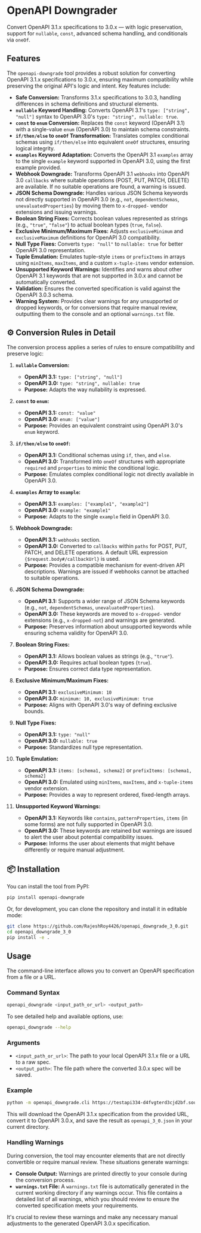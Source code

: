 # OpenAPI Downgrader

 Convert OpenAPI 3.1.x specifications to 3.0.x — with logic preservation, support for `nullable`, `const`, advanced schema handling, and conditionals via `oneOf`.

##  Features

The `openapi-downgrade` tool provides a robust solution for converting OpenAPI 3.1.x specifications to 3.0.x, ensuring maximum compatibility while preserving the original API's logic and intent. Key features include:

-   **Safe Conversion:** Transforms 3.1.x specifications to 3.0.3, handling differences in schema definitions and structural elements.
-   **`nullable` Keyword Handling:** Converts OpenAPI 3.1's `type: ["string", "null"]` syntax to OpenAPI 3.0's `type: "string", nullable: true`.
-   **`const` to `enum` Conversion:** Replaces the `const` keyword (OpenAPI 3.1) with a single-value `enum` (OpenAPI 3.0) to maintain schema constraints.
-   **`if/then/else` to `oneOf` Transformation:** Translates complex conditional schemas using `if/then/else` into equivalent `oneOf` structures, ensuring logical integrity.
-   **`examples` Keyword Adaptation:** Converts the OpenAPI 3.1 `examples` array to the single `example` keyword supported in OpenAPI 3.0, using the first example provided.
-   **Webhook Downgrade:** Transforms OpenAPI 3.1 `webhooks` into OpenAPI 3.0 `callbacks` where suitable operations (POST, PUT, PATCH, DELETE) are available. If no suitable operations are found, a warning is issued.
-   **JSON Schema Downgrade:** Handles various JSON Schema keywords not directly supported in OpenAPI 3.0 (e.g., `not`, `dependentSchemas`, `unevaluatedProperties`) by moving them to `x-dropped-` vendor extensions and issuing warnings.
-   **Boolean String Fixes:** Corrects boolean values represented as strings (e.g., `"true"`, `"false"`) to actual boolean types (`true`, `false`).
-   **Exclusive Minimum/Maximum Fixes:** Adjusts `exclusiveMinimum` and `exclusiveMaximum` definitions for OpenAPI 3.0 compatibility.
-   **Null Type Fixes:** Converts `type: "null"` to `nullable: true` for better OpenAPI 3.0 representation.
-   **Tuple Emulation:** Emulates tuple-style `items` or `prefixItems` in arrays using `minItems`, `maxItems`, and a custom `x-tuple-items` vendor extension.
-   **Unsupported Keyword Warnings:** Identifies and warns about other OpenAPI 3.1 keywords that are not supported in 3.0.x and cannot be automatically converted.
-   **Validation:** Ensures the converted specification is valid against the OpenAPI 3.0.3 schema.
-   **Warning System:** Provides clear warnings for any unsupported or dropped keywords, or for conversions that require manual review, outputting them to the console and an optional `warnings.txt` file.

## ⚙️ Conversion Rules in Detail

The conversion process applies a series of rules to ensure compatibility and preserve logic:

1.  **`nullable` Conversion:**
    *   **OpenAPI 3.1:** `type: ["string", "null"]`
    *   **OpenAPI 3.0:** `type: "string", nullable: true`
    *   **Purpose:** Adapts the way nullability is expressed.

2.  **`const` to `enum`:**
    *   **OpenAPI 3.1:** `const: "value"`
    *   **OpenAPI 3.0:** `enum: ["value"]`
    *   **Purpose:** Provides an equivalent constraint using OpenAPI 3.0's `enum` keyword.

3.  **`if/then/else` to `oneOf`:**
    *   **OpenAPI 3.1:** Conditional schemas using `if`, `then`, and `else`.
    *   **OpenAPI 3.0:** Transformed into `oneOf` structures with appropriate `required` and `properties` to mimic the conditional logic.
    *   **Purpose:** Emulates complex conditional logic not directly available in OpenAPI 3.0.

4.  **`examples` Array to `example`:**
    *   **OpenAPI 3.1:** `examples: ["example1", "example2"]`
    *   **OpenAPI 3.0:** `example: "example1"`
    *   **Purpose:** Adapts to the single `example` field in OpenAPI 3.0.

5.  **Webhook Downgrade:**
    *   **OpenAPI 3.1:** `webhooks` section.
    *   **OpenAPI 3.0:** Converted to `callbacks` within `paths` for POST, PUT, PATCH, and DELETE operations. A default URL expression `{$request.body#/callbackUrl}` is used.
    *   **Purpose:** Provides a compatible mechanism for event-driven API descriptions. Warnings are issued if webhooks cannot be attached to suitable operations.

6.  **JSON Schema Downgrade:**
    *   **OpenAPI 3.1:** Supports a wider range of JSON Schema keywords (e.g., `not`, `dependentSchemas`, `unevaluatedProperties`).
    *   **OpenAPI 3.0:** These keywords are moved to `x-dropped-` vendor extensions (e.g., `x-dropped-not`) and warnings are generated.
    *   **Purpose:** Preserves information about unsupported keywords while ensuring schema validity for OpenAPI 3.0.

7.  **Boolean String Fixes:**
    *   **OpenAPI 3.1:** Allows boolean values as strings (e.g., `"true"`).
    *   **OpenAPI 3.0:** Requires actual boolean types (`true`).
    *   **Purpose:** Ensures correct data type representation.

8.  **Exclusive Minimum/Maximum Fixes:**
    *   **OpenAPI 3.1:** `exclusiveMinimum: 10`
    *   **OpenAPI 3.0:** `minimum: 10, exclusiveMinimum: true`
    *   **Purpose:** Aligns with OpenAPI 3.0's way of defining exclusive bounds.

9.  **Null Type Fixes:**
    *   **OpenAPI 3.1:** `type: "null"`
    *   **OpenAPI 3.0:** `nullable: true`
    *   **Purpose:** Standardizes null type representation.

10. **Tuple Emulation:**
    *   **OpenAPI 3.1:** `items: [schema1, schema2]` or `prefixItems: [schema1, schema2]`
    *   **OpenAPI 3.0:** Emulated using `minItems`, `maxItems`, and `x-tuple-items` vendor extension.
    *   **Purpose:** Provides a way to represent ordered, fixed-length arrays.

11. **Unsupported Keyword Warnings:**
    *   **OpenAPI 3.1:** Keywords like `contains`, `patternProperties`, `items` (in some forms) are not fully supported in OpenAPI 3.0.
    *   **OpenAPI 3.0:** These keywords are retained but warnings are issued to alert the user about potential compatibility issues.
    *   **Purpose:** Informs the user about elements that might behave differently or require manual adjustment.

## 📦 Installation

You can install the tool from PyPI:

```bash
pip install openapi-downgrade
```

Or, for development, you can clone the repository and install it in editable mode:

```bash
git clone https://github.com/RajeshRoy4426/openapi_downgrade_3_0.git
cd openapi_downgrade_3_0
pip install -e .
```

## Usage

The command-line interface allows you to convert an OpenAPI specification from a file or a URL.

### Command Syntax

```bash
openapi_downgrade <input_path_or_url> <output_path>
```

To see detailed help and available options, use:

```bash
openapi_downgrade --help
```

### Arguments

-   `<input_path_or_url>`: The path to your local OpenAPI 3.1.x file or a URL to a raw spec.
-   `<output_path>`: The file path where the converted 3.0.x spec will be saved.

### Example

```bash
python -m openapi_downgrade.cli https://testapi334-d4fvgterd3cjd2bf.southeastasia-01.azurewebsites.net/openapi.json openapi_3_0.json
```

This will download the OpenAPI 3.1.x specification from the provided URL, convert it to OpenAPI 3.0.x, and save the result as `openapi_3_0.json` in your current directory.

### Handling Warnings

During conversion, the tool may encounter elements that are not directly convertible or require manual review. These situations generate warnings:

-   **Console Output:** Warnings are printed directly to your console during the conversion process.
-   **`warnings.txt` File:** A `warnings.txt` file is automatically generated in the current working directory if any warnings occur. This file contains a detailed list of all warnings, which you should review to ensure the converted specification meets your requirements.

It's crucial to review these warnings and make any necessary manual adjustments to the generated OpenAPI 3.0.x specification.

